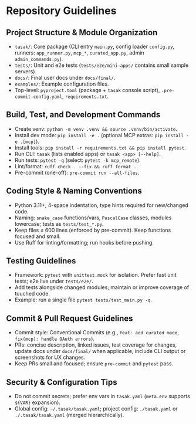 # Repository Guidelines

## Project Structure & Module Organization
- `tasak/`: Core package (CLI entry `main.py`, config loader `config.py`, runners: `app_runner.py`, `mcp_*`, `curated_app.py`, admin `admin_commands.py`).
- `tests/`: Unit and e2e tests (`tests/e2e/mini-apps/` contains small sample servers).
- `docs/`: Final user docs under `docs/final/`.
- `examples/`: Example configuration files.
- Top-level: `pyproject.toml` (package + `tasak` console script), `.pre-commit-config.yaml`, `requirements.txt`.

## Build, Test, and Development Commands
- Create venv: `python -m venv .venv && source .venv/bin/activate`.
- Install dev mode: `pip install -e .` (optional MCP extras: `pip install -e .[mcp]`).
- Install tools: `pip install -r requirements.txt && pip install pytest`.
- Run CLI: `tasak` (lists enabled apps) or `tasak <app> [--help]`.
- Run tests: `pytest -q` (select: `pytest -k mcp_remote`).
- Lint/format: `ruff check . --fix && ruff format .`.
- Pre-commit (one-off): `pre-commit run --all-files`.

## Coding Style & Naming Conventions
- Python 3.11+, 4-space indentation, type hints required for new/changed code.
- Naming: `snake_case` functions/vars, `PascalCase` classes, modules lowercase; tests as `tests/test_*.py`.
- Keep files ≤ 600 lines (enforced by pre-commit). Keep functions focused and small.
- Use Ruff for linting/formatting; run hooks before pushing.

## Testing Guidelines
- Framework: `pytest` with `unittest.mock` for isolation. Prefer fast unit tests; e2e live under `tests/e2e/`.
- Add tests alongside changed modules; maintain or improve coverage of touched code.
- Example: run a single file `pytest tests/test_main.py -q`.

## Commit & Pull Request Guidelines
- Commit style: Conventional Commits (e.g., `feat: add curated mode`, `fix(mcp): handle OAuth errors`).
- PRs: concise description, linked issues, test coverage for changes, update docs under `docs/final/` when applicable, include CLI output or screenshots for UX changes.
- Keep PRs small and focused; ensure `pre-commit` and `pytest` pass.

## Security & Configuration Tips
- Do not commit secrets; prefer env vars in `tasak.yaml` (`meta.env` supports `${VAR}` expansion).
- Global config: `~/.tasak/tasak.yaml`; project config: `./tasak.yaml` or `./.tasak/tasak.yaml` (merged hierarchically).
